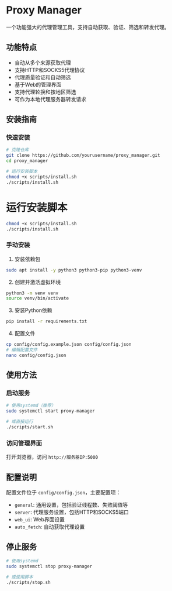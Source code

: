 # Proxy Manager

一个功能强大的代理管理工具，支持自动获取、验证、筛选和转发代理。

## 功能特点

- 自动从多个来源获取代理
- 支持HTTP和SOCKS5代理协议
- 代理质量验证和自动筛选
- 基于Web的管理界面
- 支持代理轮换和按地区筛选
- 可作为本地代理服务器转发请求

## 安装指南

### 快速安装

```bash
# 克隆仓库
git clone https://github.com/yourusername/proxy_manager.git
cd proxy_manager

# 运行安装脚本
chmod +x scripts/install.sh
./scripts/install.sh
```

# 运行安装脚本
```bash
chmod +x scripts/install.sh
./scripts/install.sh
```

### 手动安装

1. 安装依赖包
```bash
sudo apt install -y python3 python3-pip python3-venv
```

2. 创建并激活虚拟环境
```bash
python3 -m venv venv
source venv/bin/activate
```

3. 安装Python依赖
```bash
pip install -r requirements.txt
```

4. 配置文件
```bash
cp config/config.example.json config/config.json
# 编辑配置文件
nano config/config.json
```

## 使用方法

### 启动服务

```bash
# 使用systemd（推荐）
sudo systemctl start proxy-manager

# 或直接运行
./scripts/start.sh
```

### 访问管理界面

打开浏览器，访问 `http://服务器IP:5000`

## 配置说明

配置文件位于 `config/config.json`，主要配置项：

- `general`: 通用设置，包括验证线程数、失败阈值等
- `server`: 代理服务设置，包括HTTP和SOCKS5端口
- `web_ui`: Web界面设置
- `auto_fetch`: 自动获取代理设置

## 停止服务

```bash
# 使用systemd
sudo systemctl stop proxy-manager

# 或使用脚本
./scripts/stop.sh
```
